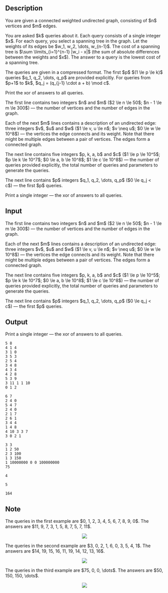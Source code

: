 ## Description

<div><p>You are given a connected weighted undirected graph, consisting of $n$ vertices and $m$ edges.</p><p>You are asked $k$ queries about it. Each query consists of a single integer $x$. For each query, you select a spanning tree in the graph. Let the weights of its edges be $w_1, w_2, \dots, w_{n-1}$. The cost of a spanning tree is $\sum \limits_{i=1}^{n-1} |w_i - x|$ (the sum of absolute differences between the weights and $x$). The answer to a query is the lowest cost of a spanning tree.</p><p>The queries are given in a compressed format. The first $p$ $(1 \le p \le k)$ queries $q_1, q_2, \dots, q_p$ are provided explicitly. For queries from $p+1$ to $k$, $q_j = (q_{j-1} \cdot a + b) \mod c$.</p><p>Print the xor of answers to all queries.</p></div><div class="input-specification"><p>The first line contains two integers $n$ and $m$ ($2 \le n \le 50$; $n - 1 \le m \le 300$)&nbsp;— the number of vertices and the number of edges in the graph.</p><p>Each of the next $m$ lines contains a description of an undirected edge: three integers $v$, $u$ and $w$ ($1 \le v, u \le n$; $v \neq u$; $0 \le w \le 10^8$)&nbsp;— the vertices the edge connects and its weight. Note that there might be multiple edges between a pair of vertices. The edges form a connected graph.</p><p>The next line contains five integers $p, k, a, b$ and $c$ ($1 \le p \le 10^5$; $p \le k \le 10^7$; $0 \le a, b \le 10^8$; $1 \le c \le 10^8$)&nbsp;— the number of queries provided explicitly, the total number of queries and parameters to generate the queries.</p><p>The next line contains $p$ integers $q_1, q_2, \dots, q_p$ ($0 \le q_j &lt; c$)&nbsp;— the first $p$ queries.</p></div><div class="output-specification"><p>Print a single integer&nbsp;— the xor of answers to all queries.</p></div>

## Input

<p>The first line contains two integers $n$ and $m$ ($2 \le n \le 50$; $n - 1 \le m \le 300$)&nbsp;— the number of vertices and the number of edges in the graph.</p><p>Each of the next $m$ lines contains a description of an undirected edge: three integers $v$, $u$ and $w$ ($1 \le v, u \le n$; $v \neq u$; $0 \le w \le 10^8$)&nbsp;— the vertices the edge connects and its weight. Note that there might be multiple edges between a pair of vertices. The edges form a connected graph.</p><p>The next line contains five integers $p, k, a, b$ and $c$ ($1 \le p \le 10^5$; $p \le k \le 10^7$; $0 \le a, b \le 10^8$; $1 \le c \le 10^8$)&nbsp;— the number of queries provided explicitly, the total number of queries and parameters to generate the queries.</p><p>The next line contains $p$ integers $q_1, q_2, \dots, q_p$ ($0 \le q_j &lt; c$)&nbsp;— the first $p$ queries.</p>

## Output

<p>Print a single integer&nbsp;— the xor of answers to all queries.</p>





```input1
5 8
4 1 4
3 1 0
3 5 3
2 5 4
3 4 8
4 3 4
4 2 8
5 3 9
3 11 1 1 10
0 1 2
```




```input2
6 7
2 4 0
5 4 7
2 4 0
2 1 7
2 6 1
3 4 4
1 4 8
4 10 3 3 7
3 0 2 1
```




```input3
3 3
1 2 50
2 3 100
1 3 150
1 10000000 0 0 100000000
75
```




```output1
4
```




```output2
5
```




```output3
164
```



## Note

<p>The queries in the first example are $0, 1, 2, 3, 4, 5, 6, 7, 8, 9, 0$. The answers are $11, 9, 7, 3, 1, 5, 8, 7, 5, 7, 11$.</p><center> <img class="tex-graphics" src="file://PAbFLF6N.png" style="max-width: 100.0%;max-height: 100.0%;"> </center><p>The queries in the second example are $3, 0, 2, 1, 6, 0, 3, 5, 4, 1$. The answers are $14, 19, 15, 16, 11, 19, 14, 12, 13, 16$.</p><center> <img class="tex-graphics" src="file://X3StQJLa.png" style="max-width: 100.0%;max-height: 100.0%;"> </center><p>The queries in the third example are $75, 0, 0, \dots$. The answers are $50, 150, 150, \dots$.</p><center> <img class="tex-graphics" src="file://9F0EBPKc.png" style="max-width: 100.0%;max-height: 100.0%;"> </center>
